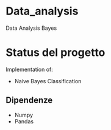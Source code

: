 # Data_analysis
Data Analysis Bayes

# Status del progetto

Implementation of:
- Naive Bayes Classification


## Dipendenze
- Numpy 
- Pandas 

